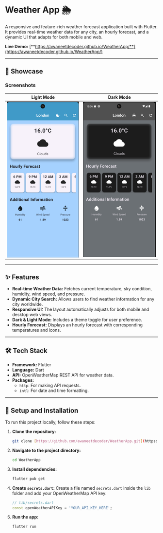 #  Weather App 🌦️

A responsive and feature-rich weather forecast application built with Flutter. It provides real-time weather data for any city, an hourly forecast, and a dynamic UI that adapts for both mobile and web.

**Live Demo:** [**https://awaneetdecoder.github.io/WeatherApp/**](https://awaneetdecoder.github.io/WeatherApp/)

---

## 📸 Showcase
### Screenshots
| Light Mode | Dark Mode |
| :---: | :---: |
| ![Light Mode Screenshot](assets/lightviewofweatherapp.png) | ![Dark Mode Screenshot](assets/darkviewofmyapp.png) |

---

## ✨ Features

- **Real-time Weather Data:** Fetches current temperature, sky condition, humidity, wind speed, and pressure.
- **Dynamic City Search:** Allows users to find weather information for any city worldwide.
- **Responsive UI:** The layout automatically adjusts for both mobile and desktop web views.
- **Dark & Light Mode:** Includes a theme toggle for user preference.
- **Hourly Forecast:** Displays an hourly forecast with corresponding temperatures and icons.

---

## 🛠️ Tech Stack

- **Framework:** Flutter
- **Language:** Dart
- **API:** OpenWeatherMap REST API for weather data.
- **Packages:**
  - `http`: For making API requests.
  - `intl`: For date and time formatting.

---

## 🚀 Setup and Installation

To run this project locally, follow these steps:

1.  **Clone the repository:**
    ```bash
    git clone [https://github.com/awaneetdecoder/WeatherApp.git](https://github.com/awaneetdecoder/WeatherApp.git)
    ```
2.  **Navigate to the project directory:**
    ```bash
    cd WeatherApp
    ```
3.  **Install dependencies:**
    ```bash
    flutter pub get
    ```
4.  **Create `secrets.dart`:**
    Create a file named `secrets.dart` inside the `lib` folder and add your OpenWeatherMap API key:
    ```dart
    // lib/secrets.dart
    const openWeatherAPIKey = 'YOUR_API_KEY_HERE';
    ```
5.  **Run the app:**
    ```bash
    flutter run
    ```

